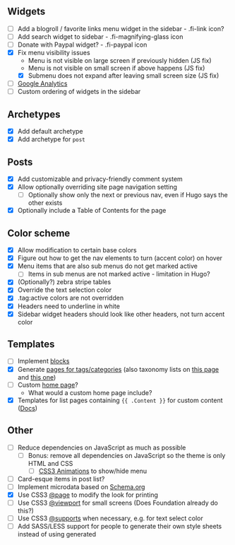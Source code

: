 ## Widgets

- [ ] Add a blogroll / favorite links menu widget in the sidebar - .fi-link icon?
- [ ] Add search widget to sidebar - .fi-magnifying-glass icon
- [ ] Donate with Paypal widget? - .fi-paypal icon
- [x] Fix menu visibility issues
   - Menu is not visible on large screen if previously hidden (JS fix)
   - Menu is not visible on small screen if above happens (JS fix)
   - [x] Submenu does not expand after leaving small screen size (JS fix)
- [ ] [Google Analytics](https://gohugo.io/extras/analytics/)
- [ ] Custom ordering of widgets in the sidebar

## Archetypes
- [x] Add default archetype
- [x] Add archetype for `post`

## Posts

- [x] Add customizable and privacy-friendly comment system
- [x] Allow optionally overriding site page navigation setting
   - [ ] Optionally show only the next or previous nav, even if Hugo says the other exists
- [x] Optionally include a Table of Contents for the page

## Color scheme

- [x] Allow modification to certain base colors
- [x] Figure out how to get the nav elements to turn (accent color) on hover
- [x] Menu items that are also sub menus do not get marked active
   - [ ] Items in sub menus are not marked active - limitation in Hugo?
- [x] (Optionally?) zebra stripe tables
- [x] Override the text selection color
- [x] .tag:active colors are not overridden
- [x] Headers need to underline in white
- [x] Sidebar widget headers should look like other headers, not turn accent color

## Templates

- [ ] Implement [blocks](https://gohugo.io/templates/blocks/)
- [x] Generate [pages for tags/categories](https://gohugo.io/templates/terms/) (also taxonomy lists on [this page](https://gohugo.io/templates/list/) and [this one](https://gohugo.io/taxonomies/displaying))
- [ ] Custom [home page](https://gohugo.io/templates/homepage/)?
  - What would a custom home page include?
- [x] Templates for list pages containing `{{ .Content }}` for custom content ([Docs](https://gohugo.io/content/using-index-md/))

## Other
- [ ] Reduce dependencies on JavaScript as much as possible
  - [ ] Bonus: remove all dependencies on JavaScript so the theme is only HTML and CSS
     - [ ] [CSS3 Animations](https://developer.mozilla.org/en-US/docs/Web/CSS/CSS_Animations/Using_CSS_animations) to show/hide menu
- [ ] Card-esque items in post list?
- [ ] Implement microdata based on [Schema.org](https://schema.org/docs/gs.html)
- [x] Use CSS3 [@page](https://developer.mozilla.org/en-US/docs/Web/CSS/@page) to modify the look for printing
- [ ] Use CSS3 [@viewport](https://developer.mozilla.org/en-US/docs/Web/CSS/@viewport) for small screens (Does Foundation already do this?)
- [ ] Use CSS3 [@supports](https://developer.mozilla.org/en-US/docs/Web/CSS/@supports) when necessary, e.g. for text select color
- [ ] Add SASS/LESS support for people to generate their own style sheets instead of using generated <style> tags
